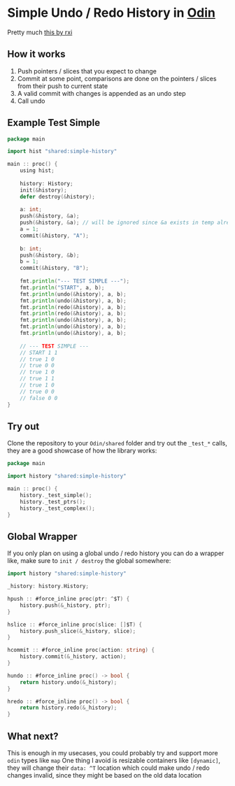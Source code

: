 # Simple Undo / Redo History in [Odin](http://odin-lang.org/)
Pretty much [this by rxi](https://rxi.github.io/a_simple_undo_system.html)

## How it works
1. Push pointers / slices that you expect to change
2. Commit at some point, comparisons are done on the pointers / slices from their push to current state
3. A valid commit with changes is appended as an undo step
4. Call undo 

## Example Test Simple 
```go 
package main

import hist "shared:simple-history"

main :: proc() {
	using hist;
	
	history: History;
	init(&history);
	defer destroy(&history);
	
	a: int;
	push(&history, &a);
	push(&history, &a); // will be ignored since &a exists in temp already
	a = 1;
	commit(&history, "A");
	
	b: int;
	push(&history, &b);
	b = 1;
	commit(&history, "B");
	
	fmt.println("--- TEST SIMPLE ---");
	fmt.println("START", a, b);
	fmt.println(undo(&history), a, b);
	fmt.println(undo(&history), a, b);
	fmt.println(redo(&history), a, b);
	fmt.println(redo(&history), a, b);
	fmt.println(undo(&history), a, b);
	fmt.println(undo(&history), a, b);
	fmt.println(undo(&history), a, b);
	
	// --- TEST SIMPLE ---
	// START 1 1
	// true 1 0
	// true 0 0
	// true 1 0
	// true 1 1
	// true 1 0
	// true 0 0
	// false 0 0
}
```

## Try out
Clone the repository to your `Odin/shared` folder and try out the `_test_*` calls, they are a good showcase of how the library works: 
```go
package main

import history "shared:simple-history"

main :: proc() {
    history._test_simple();
    history._test_ptrs();
    history._test_complex();
}
```

## Global Wrapper
If you only plan on using a global undo / redo history you can do a wrapper like, make sure to `init / destroy` the global somewhere:
```go
import history "shared:simple-history"

_history: history.History;

hpush :: #force_inline proc(ptr: ^$T) {
	history.push(&_history, ptr);
}

hslice :: #force_inline proc(slice: []$T) {
	history.push_slice(&_history, slice);
}

hcommit :: #force_inline proc(action: string) {
	history.commit(&_history, action);
}

hundo :: #force_inline proc() -> bool {
	return history.undo(&_history);
}

hredo :: #force_inline proc() -> bool {
	return history.redo(&_history);
}
```

## What next?
This is enough in my usecases, you could probably try and support more `odin` types like `map`
One thing I avoid is resizable containers like `[dynamic]`, they will change their `data: ^T` location which could make undo / redo changes invalid, since they might be based on the old data location 

